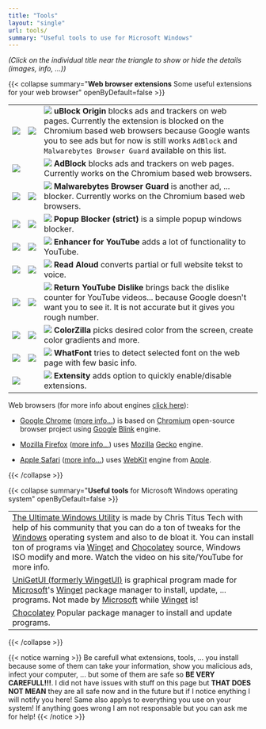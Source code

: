 ```yaml
---
title: "Tools"
layout: "single"
url: tools/
summary: "Useful tools to use for Microsoft Windows"
---
```


*(Click on the individual title near the triangle to show or hide the details (images, info, ...))*

{{< collapse summary="**Web browser extensions** Some useful extensions for your web browser" openByDefault=false >}}

   ||||
   | -------- | ------- | ------- |
   | [![](/images/Google-Chrome/GChrome_logo_40px.png)](https://chromewebstore.google.com/detail/ublock-origin/cjpalhdlnbpafiamejdnhcphjbkeiagm "Click/tap to open extension page!") | [![](/images/Mozilla-Firefox/mfirefox_logo_39x40px.png)](https://addons.mozilla.org/firefox/addon/ublock-origin/ "Click/tap to open add-on page!") | ![](/images/Browser-extensions_logos/logo_browser_ext_uBlock_Origin_22px.png) **uBlock Origin** blocks ads and trackers on web pages. Currently the extension is blocked on the Chromium based web browsers because Google wants you to see ads but for now is still works `AdBlock` and `Malwarebytes Browser Guard` available on this list. |
   | [![](/images/Google-Chrome/GChrome_logo_40px.png)](https://chromewebstore.google.com/detail/adblock-%E2%80%94-block-ads-acros/gighmmpiobklfepjocnamgkkbiglidom "Click/tap to open extension page!") | &nbsp; | ![](/images/Browser-extensions_logos/logo_browser_ext_AdBlock_22px.png) **AdBlock** blocks ads and trackers on web pages. Currently works on the Chromium based web browsers. |
   | [![](/images/Google-Chrome/GChrome_logo_40px.png)](https://chromewebstore.google.com/detail/malwarebytes-browser-guar/ihcjicgdanjaechkgeegckofjjedodee "Click/tap to open extension page!") | [![](/images/Mozilla-Firefox/mfirefox_logo_39x40px.png)](https://addons.mozilla.org/firefox/addon/malwarebytes/ "Click/tap to open add-on page!") | ![](/images/Browser-extensions_logos/logo_browser_ext_Malwarebytes_Browser_Guard_22px.png) **Malwarebytes Browser Guard** is another ad, ... blocker. Currently works on the Chromium based web browsers. |
   | [![](/images/Google-Chrome/GChrome_logo_40px.png)](https://chromewebstore.google.com/detail/popup-blocker-strict/aefkmifgmaafnojlojpnekbpbmjiiogg "Click/tap to open extension page!") | [![](/images/Mozilla-Firefox/mfirefox_logo_39x40px.png)](https://addons.mozilla.org/sl/firefox/addon/popup-blocker/ "Click/tap to open add-on page!") | ![](/images/Browser-extensions_logos/logo_browser_ext_Popup_Blocker_strict_22px.png) **Popup Blocker (strict)** is a simple popup windows blocker. |
   | [![](/images/Google-Chrome/GChrome_logo_40px.png)](https://chromewebstore.google.com/detail/enhancer-for-youtube/ponfpcnoihfmfllpaingbgckeeldkhle "Click/tap to open extension page!") | [![](/images/Mozilla-Firefox/mfirefox_logo_39x40px.png)](https://addons.mozilla.org/firefox/addon/enhancer-for-youtube/ "Click/tap to open add-on page!") | ![](/images/Browser-extensions_logos/logo_browser_ext_Enhancer_for_YouTube_22px.png) **Enhancer for YouTube** adds a lot of functionality to YouTube. |
   | [![](/images/Google-Chrome/GChrome_logo_40px.png)](https://chromewebstore.google.com/detail/read-aloud-a-text-to-spee/hdhinadidafjejdhmfkjgnolgimiaplp "Click/tap to open extension page!") | [![](/images/Mozilla-Firefox/mfirefox_logo_39x40px.png)](https://addons.mozilla.org/firefox/addon/read-aloud/ "Click/tap to open add-on page!") | ![](/images/Browser-extensions_logos/logo_browser_ext_Read_Aloud_22px.png) **Read Aloud** converts partial or full website tekst to voice. |
   | [![](/images/Google-Chrome/GChrome_logo_40px.png)](https://chromewebstore.google.com/detail/return-youtube-dislike/gebbhagfogifgggkldgodflihgfeippi "Click/tap to open extension page!") | [![](/images/Mozilla-Firefox/mfirefox_logo_39x40px.png)](https://addons.mozilla.org/firefox/addon/return-youtube-dislikes/ "Click/tap to open add-on page!") | ![](/images/Browser-extensions_logos/logo_browser_ext_Return_YouTube_Dislike_22px.png) **Return YouTube Dislike** brings back the dislike counter for YouTube videos... because Google doesn't want you to see it. It is not accurate but it gives you rough number. |
   | [![](/images/Google-Chrome/GChrome_logo_40px.png)](https://chromewebstore.google.com/detail/colorzilla/bhlhnicpbhignbdhedgjhgdocnmhomnp "Click/tap to open extension page!") | [![](/images/Mozilla-Firefox/mfirefox_logo_39x40px.png)](https://addons.mozilla.org/firefox/addon/colorzilla/ "Click/tap to open add-on page!") | ![](/images/Browser-extensions_logos/logo_browser_ext_ColorZilla_22px.png) **ColorZilla** picks desired color from the screen, create color gradients and more. |
   | [![](/images/Google-Chrome/GChrome_logo_40px.png)](https://chromewebstore.google.com/detail/whatfont-what-html-font/iceonohalfbfcldenclcjafcpboiplfo "Click/tap to open extension page!") | [![](/images/Mozilla-Firefox/mfirefox_logo_39x40px.png)](https://addons.mozilla.org/firefox/addon/zjm-whatfont "Click/tap to open add-on page!") | ![](/images/Browser-extensions_logos/logo_browser_ext_WhatFont_22px.png) **WhatFont** tries to detect selected font on the web page with few basic info. |
   | [![](/images/Google-Chrome/GChrome_logo_40px.png)](https://chromewebstore.google.com/detail/extensity/jjmflmamggggndanpgfnpelongoepncg "Click/tap to open extension page!") | &nbsp; | ![](/images/Browser-extensions_logos/logo_browser_ext_Extensity_22px.png) **Extensity** adds option to quickly enable/disable extensions. |
   
   Web browsers (for more info about engines [click here](https://en.wikipedia.org/wiki/Comparison_of_browser_engines "Click/tap to visit the Wikipedia page!")): 
   
   - [Google Chrome](https://www.google.com/chrome/ "Click/tap to visit the web page!") ([more info...](https://en.wikipedia.org/wiki/Google_Chrome "Click/tap to visit the Wikipedia web page!")) is based on [Chromium](https://en.wikipedia.org/wiki/Chromium_(web_browser) "Click/tap to visit the Wikipedia web page!") open-source browser project using [Google](https://www.google.com/ "Click/tap to visit the web page!") [Blink](https://en.wikipedia.org/wiki/Blink_(browser_engine) "Click/tap to visit the Wikipedia web page!") engine.
   
   - [Mozilla Firefox](https://www.mozilla.org/firefox/ "Click/tap to visit web page!") ([more info...](https://en.wikipedia.org/wiki/Firefox "Click/tap to visit the Wikipedia web page!")) uses [Mozilla](https://www.mozilla.org/ "Click/tap to visit the web page!") [Gecko](https://en.wikipedia.org/wiki/Gecko_(software) "Click/tap to visit the Wikipedia web page!") engine.
   
   - [Apple Safari](https://www.apple.com/safari/ "Click/tap to visit the web page!") ([more info...](https://en.wikipedia.org/wiki/Safari_(web_browser) "Click/tap to visit the Wikipedia web page!")) uses [WebKit](https://en.wikipedia.org/wiki/WebKit "Click/tap to visit the Wikipedia web page!") engine from [Apple](https://www.apple.com/ "Click/tap to visit the web page!").

{{< /collapse >}}

{{< collapse summary="**Useful tools** for Microsoft Windows operating system" openByDefault=false >}}

   ||
   | -------- |
   | [The Ultimate Windows Utility](https://christitus.com/windows-tool/ "Click/tap to open the site!") is made by Chris Titus Tech with help of his community that you can do a ton of tweaks for the [Windows](https://www.microsoft.com/en-us/windows "Click/tap to open the site!") operating system and also to de bloat it. You can install ton of programs via [Winget](https://learn.microsoft.com/en-us/windows/package-manager/winget/ "Click/tap to open the site!") and [Chocolatey](https://chocolatey.org/ "Click/tap to open the site!") source, Windows ISO modify and more. Watch the video on his site/YouTube for more info. |
   | [UniGetUI (formerly WingetUI)](https://www.marticliment.com/unigetui/ "Click/tap to open the site!") is graphical program made for [Microsoft](https://www.microsoft.com/ "Click/tap to open the site!")'s [Winget](https://learn.microsoft.com/en-us/windows/package-manager/winget/ "Click/tap to open the site!") package manager to install, update, ... programs. Not made by [Microsoft](https://www.microsoft.com/ "Click/tap to open the site!") while [Winget](https://learn.microsoft.com/en-us/windows/package-manager/winget/ "Click/tap to open the site!") is! |
   | [Chocolatey](https://chocolatey.org/ "Click/tap to open the site!") Popular package manager to install and update programs. |

{{< /collapse >}}

{{< notice warning >}}
   Be carefull what extensions, tools, ... you install because some of them can take your information, show you malicious ads, infect your computer, ... but some of them are safe so **BE VERY CAREFULL!!!**. I did not have issues with stuff on this page but **THAT DOES NOT MEAN** they are all safe now and in the future but if I notice enything I will notify you here! Same also applys to everything you use on your system! If anything goes wrong I am not responsable but you can ask me for help!
{{< /notice >}}